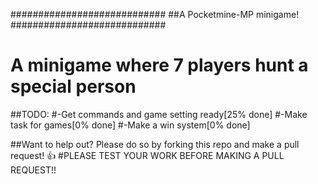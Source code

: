 ############################
##A Pocketmine-MP minigame!
############################
# A minigame where 7 players hunt a special person
##TODO:
#-Get commands and game setting ready[25% done]
#-Make task for games[0% done]
#-Make a win system[0% done]

##Want to help out? Please do so by forking this repo and make a pull request! :+1:
#PLEASE TEST YOUR WORK BEFORE MAKING A PULL REQUEST!!

